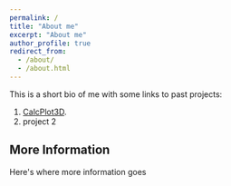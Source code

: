 ```yaml
---
permalink: /
title: "About me"
excerpt: "About me"
author_profile: true
redirect_from: 
  - /about/
  - /about.html
---
```


This is a short bio of me with some links to past projects:
1. [CalcPlot3D](https://c3d.libretexts.org/CalcPlot3D/index.html).
1. project 2

More Information
------
Here's where more information goes

